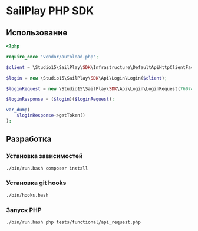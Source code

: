 # SailPlay PHP SDK

## Использование

```php
<?php

require_once 'vendor/autoload.php';

$client = \Studio15\SailPlay\SDK\Infrastructure\DefaultApiHttpClientFactory::create();

$login = new \Studio15\SailPlay\SDK\Api\Login\Login($client);

$loginRequest = new \Studio15\SailPlay\SDK\Api\Login\LoginRequest(76074, 23918408, 4943);

$loginResponse = ($login)($loginRequest);

var_dump(
    $loginResponse->getToken()
);
```

## Разработка
### Установка зависимостей
```shell
./bin/run.bash composer install
```
### Установка git hooks
```shell
./bin/hooks.bash
```
### Запуск PHP
```shell
./bin/run.bash php tests/functional/api_request.php
```
